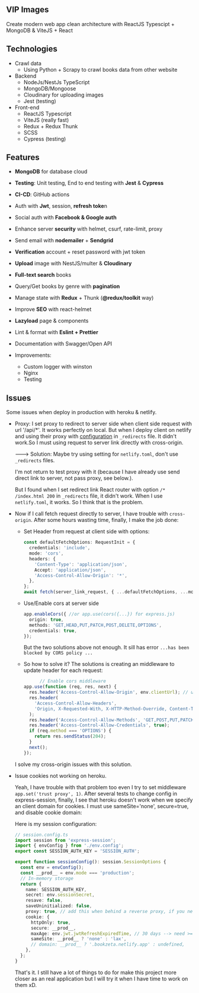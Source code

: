 ## VIP Images
Create modern web app clean architecture with ReactJS Typescipt + MongoDB & ViteJS + React



## Technologies
- Crawl data
  - Using Python + Scrapy to crawl books data from other website
- Backend
  - NodeJs/NestJs TypeScript
  - MongoDB/Mongoose
  - Cloudinary for uploading images
  - Jest (testing)
- Front-end
  - ReactJS Typescript
  - ViteJS (really fast)
  - Redux + Redux Thunk
  - SCSS
  - Cypress (testing)

## Features
- **MongoDB** for database cloud
- **Testing**: Unit testing, End to end testing with **Jest** & **Cypress**
- **CI-CD**: GitHub actions
- Auth with **Jwt**, session, **refresh toke**n
- Social auth with **Facebook & Google auth**
- Enhance server **security** with helmet, csurf, rate-limit, proxy
- Send email with **nodemailer** + **Sendgrid**
- **Verification** account + reset password with jwt token
- **Upload** image with NestJS/multer & **Cloudinary**
- **Full-text search** books
- Query/Get books by genre with **pagination**
- Manage state with **Redux** + Thunk (**@redux/toolkit** way)
- Improve **SEO** with react-helmet
- **Lazyload** page & components
- Lint & format with **Eslint + Prettier**
- Documentation with Swagger/Open API

- Improvements:
  - Custom logger with winston
  - Nginx
  - Testing

## Issues

Some issues when deploy in production with heroku & netlify. 
  - Proxy: I set proxy to redirect to server side when client side request with url '/api/*'. It works perfectly on local. But when I deploy client on netlify and using their proxy with [configuration](https://docs.netlify.com/routing/redirects/) in `_redirects` file. It didn't work.So I must using request to server link directly with cross-origin. 
    
    ---> Solution: Maybe try using setting for `netlify.toml`, don't use `_redirects` files. 
    
    I'm not return to test proxy with it (because I have already use send direct link to server, not pass proxy, see below.). 
    
    But I found when I set redirect link React router with option `/* /index.html 200` in `_redirects` file, it didn't work. When I use `netlify.toml`, it works. So I think that is the problem.


  - Now if I call fetch request directly to server, I have trouble with `cross-origin`. After some hours wasting time, finally, I make the job done:
    - Set Header from request at client side with options: 

      ```ts
      const defaultFetchOptions: RequestInit = {
        credentials: 'include',
        mode: 'cors',
        headers: {
          'Content-Type': 'application/json',
          Accept: 'application/json',
          'Access-Control-Allow-Origin': '*',
        },
      };
      await fetch(server_link_request, { ...defaultFetchOptions, ...morOptions });

      ```

    - Use/Enable cors at server side
      ```ts
      app.enableCors({ //or app.use(cors({...}) for express.js)
        origin: true,
        methods: 'GET,HEAD,PUT,PATCH,POST,DELETE,OPTIONS',
        credentials: true,
      });

      ```

      But the two solutions above not enough. It sill has error `...has been blocked by CORS policy ...`


    - So how to solve it? The solutions is creating an middleware to update header for each request:

      ```ts
         	// Enable cors middleware
      app.use(function (req, res, next) {
        res.header('Access-Control-Allow-Origin', env.clientUrl); // update to match the domain you will make the request from
        res.header(
          'Access-Control-Allow-Headers',
          'Origin, X-Requested-With, X-HTTP-Method-Override, Content-Type, Accept',
        );
        res.header('Access-Control-Allow-Methods', 'GET,POST,PUT,PATCH,DELETE, OPTIONS');
        res.header('Access-Control-Allow-Credentials', true);
        if (req.method === 'OPTIONS') {
          return res.sendStatus(204);
        }
        next();
      });
      ```

    I solve my cross-origin issues with this solution.

  - Issue cookies not working on heroku.

    Yeah, I have trouble with that problem too even I try to set middleware `app.set('trust proxy', 1)`. After several tests to change config in express-session, finally, I see that heroku doesn't work when we specify an client domain for cookies. I must use sameSite='none', secure=true, and disable cookie domain:

    Here is my session configuration:
    ```ts
    // session.config.ts 
    import session from 'express-session';
    import { envConfig } from './env.config';
    export const SESSION_AUTH_KEY = 'SESSION_AUTH';

    export function sessionConfig(): session.SessionOptions {
      const env = envConfig();
      const __prod__ = env.mode === 'production';
      // In-memory storage
      return {
        name: SESSION_AUTH_KEY,
        secret: env.sessionSecret,
        resave: false,
        saveUninitialized: false,
        proxy: true, // add this when behind a reverse proxy, if you need secure cookies
        cookie: {
          httpOnly: true,
          secure: __prod__,
          maxAge: env.jwt.jwtRefreshExpiredTime, // 30 days --> need >= max of alive time of refresh token
          sameSite: __prod__ ? 'none' : 'lax',
          // domain: __prod__ ? '.bookzeta.netlify.app' : undefined,
        },
      };
    }

    ```

    That's it. I still have a lot of things to do for make this project more  closer as an real application but I will try it when I have time to work on them  xD.

